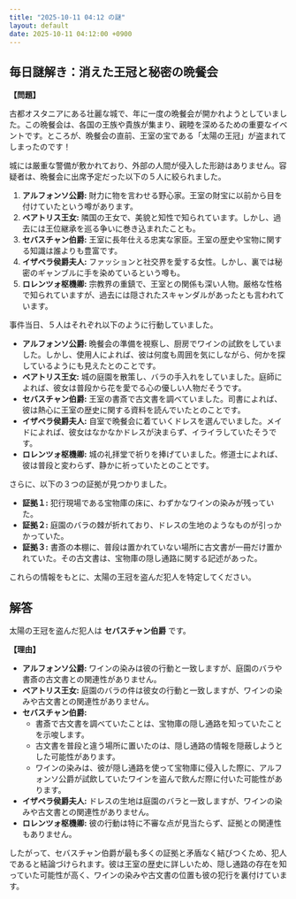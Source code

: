 ```yaml
---
title: "2025-10-11 04:12 の謎"
layout: default
date: 2025-10-11 04:12:00 +0900
---
```

## 毎日謎解き：消えた王冠と秘密の晩餐会

**【問題】**

古都オスタニアにある壮麗な城で、年に一度の晩餐会が開かれようとしていました。この晩餐会は、各国の王族や貴族が集まり、親睦を深めるための重要なイベントです。ところが、晩餐会の直前、王室の宝である「太陽の王冠」が盗まれてしまったのです！

城には厳重な警備が敷かれており、外部の人間が侵入した形跡はありません。容疑者は、晩餐会に出席予定だった以下の５人に絞られました。

1.  **アルフォンソ公爵:** 財力に物を言わせる野心家。王室の財宝に以前から目を付けていたという噂があります。
2.  **ベアトリス王女:** 隣国の王女で、美貌と知性で知られています。しかし、過去には王位継承を巡る争いに巻き込まれたことも。
3.  **セバスチャン伯爵:** 王室に長年仕える忠実な家臣。王室の歴史や宝物に関する知識は誰よりも豊富です。
4.  **イザベラ侯爵夫人:** ファッションと社交界を愛する女性。しかし、裏では秘密のギャンブルに手を染めているという噂も。
5.  **ロレンツォ枢機卿:** 宗教界の重鎮で、王室との関係も深い人物。厳格な性格で知られていますが、過去には隠されたスキャンダルがあったとも言われています。

事件当日、５人はそれぞれ以下のように行動していました。

*   **アルフォンソ公爵:** 晩餐会の準備を視察し、厨房でワインの試飲をしていました。しかし、使用人によれば、彼は何度も周囲を気にしながら、何かを探しているようにも見えたとのことです。
*   **ベアトリス王女:** 城の庭園を散策し、バラの手入れをしていました。庭師によれば、彼女は普段から花を愛でる心の優しい人物だそうです。
*   **セバスチャン伯爵:** 王室の書斎で古文書を調べていました。司書によれば、彼は熱心に王室の歴史に関する資料を読んでいたとのことです。
*   **イザベラ侯爵夫人:** 自室で晩餐会に着ていくドレスを選んでいました。メイドによれば、彼女はなかなかドレスが決まらず、イライラしていたそうです。
*   **ロレンツォ枢機卿:** 城の礼拝堂で祈りを捧げていました。修道士によれば、彼は普段と変わらず、静かに祈っていたとのことです。

さらに、以下の３つの証拠が見つかりました。

*   **証拠１:** 犯行現場である宝物庫の床に、わずかなワインの染みが残っていた。
*   **証拠２:** 庭園のバラの棘が折れており、ドレスの生地のようなものが引っかかっていた。
*   **証拠３:** 書斎の本棚に、普段は置かれていない場所に古文書が一冊だけ置かれていた。その古文書は、宝物庫の隠し通路に関する記述があった。

これらの情報をもとに、太陽の王冠を盗んだ犯人を特定してください。

## 解答

太陽の王冠を盗んだ犯人は **セバスチャン伯爵** です。

**【理由】**

*   **アルフォンソ公爵:** ワインの染みは彼の行動と一致しますが、庭園のバラや書斎の古文書との関連性がありません。
*   **ベアトリス王女:** 庭園のバラの件は彼女の行動と一致しますが、ワインの染みや古文書との関連性がありません。
*   **セバスチャン伯爵:**
    *   書斎で古文書を調べていたことは、宝物庫の隠し通路を知っていたことを示唆します。
    *   古文書を普段と違う場所に置いたのは、隠し通路の情報を隠蔽しようとした可能性があります。
    *   ワインの染みは、彼が隠し通路を使って宝物庫に侵入した際に、アルフォンソ公爵が試飲していたワインを盗んで飲んだ際に付いた可能性があります。
*   **イザベラ侯爵夫人:** ドレスの生地は庭園のバラと一致しますが、ワインの染みや古文書との関連性がありません。
*   **ロレンツォ枢機卿:** 彼の行動は特に不審な点が見当たらず、証拠との関連性もありません。

したがって、セバスチャン伯爵が最も多くの証拠と矛盾なく結びつくため、犯人であると結論づけられます。彼は王室の歴史に詳しいため、隠し通路の存在を知っていた可能性が高く、ワインの染みや古文書の位置も彼の犯行を裏付けています。
